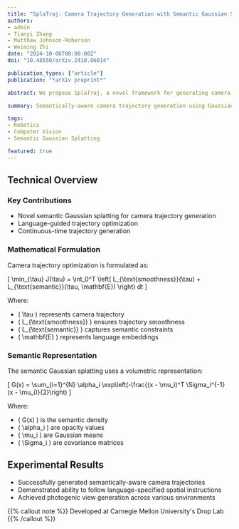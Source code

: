 ```yaml
---
title: "SplaTraj: Camera Trajectory Generation with Semantic Gaussian Splatting"
authors:
- admin
- Tianyi Zhang
- Matthew Johnson-Roberson
- Weiming Zhi
date: "2024-10-08T00:00:00Z"
doi: "10.48550/arXiv.2410.06014"

publication_types: ["article"]
publication: "*arXiv preprint*"

abstract: We propose SplaTraj, a novel framework for generating camera trajectories using semantic Gaussian splatting. The method transforms image sequence generation into a continuous-time trajectory optimization problem by querying photorealistic representations with language embeddings.

summary: Semantically-aware camera trajectory generation using Gaussian splatting and language-guided optimization

tags:
- Robotics
- Computer Vision
- Semantic Gaussian Splatting

featured: true
---
```


## Technical Overview

### Key Contributions
- Novel semantic Gaussian splatting for camera trajectory generation
- Language-guided trajectory optimization
- Continuous-time trajectory generation

### Mathematical Formulation

Camera trajectory optimization is formulated as:

\[ \min_{\tau} J(\tau) = \int_0^T \left( L_{\text{smoothness}}(\tau) + L_{\text{semantic}}(\tau, \mathbf{E}) \right) dt \]

Where:
- \( \tau \) represents camera trajectory
- \( L_{\text{smoothness}} \) ensures trajectory smoothness
- \( L_{\text{semantic}} \) captures semantic constraints
- \( \mathbf{E} \) represents language embeddings

### Semantic Representation

The semantic Gaussian splatting uses a volumetric representation:

\[ G(x) = \sum_{i=1}^{N} \alpha_i \exp\left(-\frac{(x - \mu_i)^T \Sigma_i^{-1} (x - \mu_i)}{2}\right) \]

Where:
- \( G(x) \) is the semantic density
- \( \alpha_i \) are opacity values
- \( \mu_i \) are Gaussian means
- \( \Sigma_i \) are covariance matrices

## Experimental Results

- Successfully generated semantically-aware camera trajectories
- Demonstrated ability to follow language-specified spatial instructions
- Achieved photogenic view generation across various environments

{{% callout note %}}
Developed at Carnegie Mellon University's Drop Lab
{{% /callout %}}
